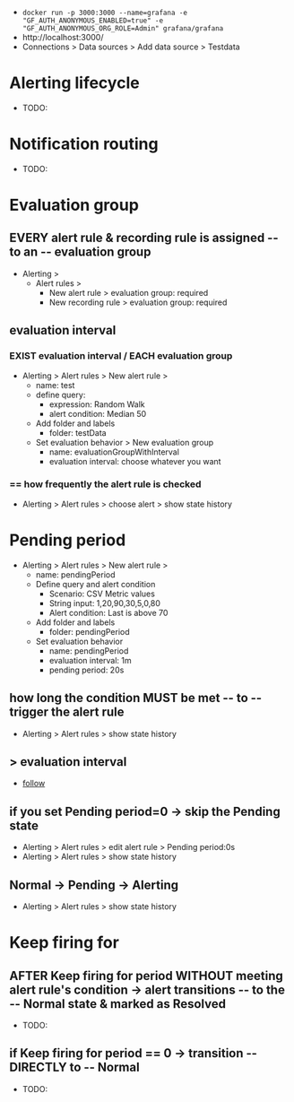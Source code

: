 * `docker run -p 3000:3000 --name=grafana -e "GF_AUTH_ANONYMOUS_ENABLED=true" -e "GF_AUTH_ANONYMOUS_ORG_ROLE=Admin" grafana/grafana`
* http://localhost:3000/
* Connections > Data sources > Add data source > Testdata

# Alerting lifecycle
* TODO:

# Notification routing
* TODO:

# Evaluation group
## EVERY alert rule & recording rule is assigned -- to an -- evaluation group
* Alerting > 
  * Alert rules > 
    * New alert rule > evaluation group: required
    * New recording rule > evaluation group: required
## evaluation interval
### EXIST evaluation interval / EACH evaluation group
* Alerting > Alert rules > New alert rule > 
  * name: test
  * define query:
    * expression: Random Walk
    * alert condition: Median 50
  * Add folder and labels
    * folder: testData
  * Set evaluation behavior > New evaluation group
    * name: evaluationGroupWithInterval
    * evaluation interval: choose whatever you want
###  == how frequently the alert rule is checked
* Alerting > Alert rules > choose alert > show state history

# Pending period
* Alerting > Alert rules > New alert rule >
  * name: pendingPeriod
  * Define query and alert condition
    * Scenario: CSV Metric values
    * String input: 1,20,90,30,5,0,80
    * Alert condition: Last is above 70
  * Add folder and labels
    * folder: pendingPeriod
  * Set evaluation behavior
    * name: pendingPeriod
    * evaluation interval: 1m
    * pending period: 20s
## how long the condition MUST be met -- to -- trigger the alert rule 
* Alerting > Alert rules > show state history 
## \> evaluation interval
* [follow](#exist-evaluation-interval--each-evaluation-group)
## if you set **Pending period=0** -> skip the **Pending** state
* Alerting > Alert rules > edit alert rule > Pending period:0s
* Alerting > Alert rules > show state history
## **Normal** -> **Pending** -> **Alerting**
* Alerting > Alert rules > show state history

# Keep firing for
## AFTER **Keep firing for** period WITHOUT meeting alert rule's condition -> alert transitions -- to the -- **Normal** state & marked as **Resolved**
* TODO:
## if **Keep firing for** period == 0 -> transition -- DIRECTLY to -- Normal
* TODO:
